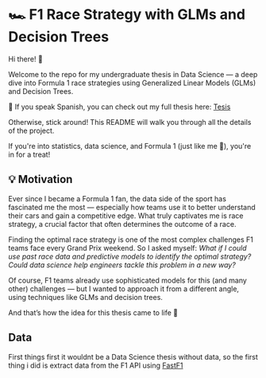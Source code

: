 # 🏎️ F1 Race Strategy with GLMs and Decision Trees

Hi there! 👋  

Welcome to the repo for my undergraduate thesis in Data Science — a deep dive into Formula 1 race strategies using Generalized Linear Models (GLMs) and Decision Trees.  

📘 If you speak Spanish, you can check out my full thesis here: [Tesis](Tesis.pdf)  

Otherwise, stick around! This README will walk you through all the details of the project.

If you're into statistics, data science, and Formula 1 (just like me 🏁), you're in for a treat!

## 💡 Motivation

Ever since I became a Formula 1 fan, the data side of the sport has fascinated me the most — especially how teams use it to better understand their cars and gain a competitive edge. What truly captivates me is race strategy, a crucial factor that often determines the outcome of a race.

Finding the optimal race strategy is one of the most complex challenges F1 teams face every Grand Prix weekend. So I asked myself: *What if I could use past race data and predictive models to identify the optimal strategy? Could data science help engineers tackle this problem in a new way?*

Of course, F1 teams already use sophisticated models for this (and many other) challenges — but I wanted to approach it from a different angle, using techniques like GLMs and decision trees.

And that’s how the idea for this thesis came to life 🚀

## Data 

First things first it wouldnt be a Data Science thesis without data, so the first thing i did is extract data from the F1 API using [FastF1](https://docs.fastf1.dev/)
